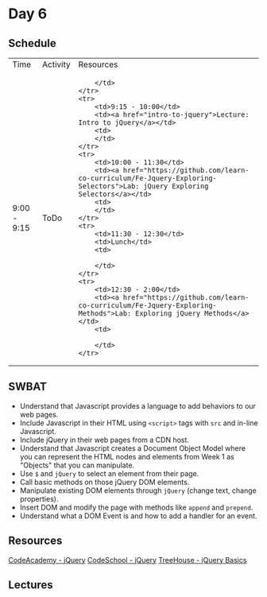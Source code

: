 # Day 6

## Schedule

<table>
    <tr>
        <td>Time</td>
        <td>Activity</td>
        <td>Resources</td>
    </tr>
    <tr>
        <td>9:00 - 9:15</td>
        <td>ToDo</td>
        <td>
            
        </td>
    </tr>
    <tr>
        <td>9:15 - 10:00</td>
        <td><a href="intro-to-jquery">Lecture: Intro to jQuery</a></td>
        <td>
        </td>
    </tr>
    <tr>
        <td>10:00 - 11:30</td>
        <td><a href="https://github.com/learn-co-curriculum/Fe-Jquery-Exploring-Selectors">Lab: jQuery Exploring Selectors</a></td>
        <td>
        </td>
    </tr>
    <tr>
        <td>11:30 - 12:30</td>
        <td>Lunch</td>
        <td>
            
        </td>
    </tr>
    <tr>
        <td>12:30 - 2:00</td>
        <td><a href="https://github.com/learn-co-curriculum/Fe-Jquery-Exploring-Methods">Lab: Exploring jQuery Methods</a></td>
        <td>
            
        </td>
    </tr>
</table>

## SWBAT 

+ Understand that Javascript provides a language to add behaviors to our web pages.
+ Include Javascript in their HTML using `<script>` tags with `src` and in-line Javascript.
+ Include jQuery in their web pages from a CDN host.
+ Understand that Javascript creates a Document Object Model where you can represent the HTML nodes and elements from Week 1 as "Objects" that you can manipulate.
+ Use `$` and `jQuery` to select an element from their page.
+ Call basic methods on those jQuery DOM elements.
+ Manipulate existing DOM elements through `jQuery` (change text, change properties).
+ Insert DOM and modify the page with methods like `append` and `prepend`.
+ Understand what a DOM Event is and how to add a handler for an event.

## Resources

[CodeAcademy - jQuery](http://www.codecademy.com/en/tracks/jquery)
[CodeSchool - jQuery](http://try.jquery.com/)
[TreeHouse - jQuery Basics](http://teamtreehouse.com/library/jquery-basics)

## Lectures
